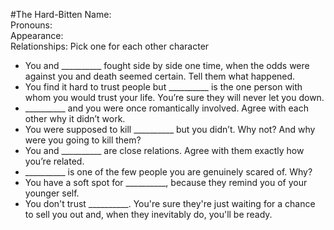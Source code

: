 #The Hard-Bitten
Name:  
Pronouns:  
Appearance:  
Relationships: Pick one for each other character
- You and __________ fought side by side one time, when the odds were against you and death seemed certain. Tell them what happened. 
- You find it hard to trust people but __________ is the one person with whom you would trust your life. You’re sure they will never let you down.
- __________ and you were once romantically involved.  Agree with each other why it didn’t work.
- You were supposed to kill __________ but you didn’t. Why not? And why were you going to kill them?
- You and __________ are close relations. Agree with them exactly how you’re related.
- __________ is one of the few people you are genuinely scared of. Why?
- You have a soft spot for __________, because they remind you of your younger self.
- You don't trust __________. You're sure they're just waiting for a chance to sell you out and, when they inevitably do, you'll be ready.
